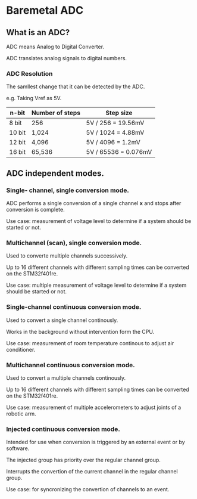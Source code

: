 # Baremetal ADC

## What is an ADC?
ADC means Analog to Digital Converter.

ADC translates analog signals to digital numbers.

### ADC Resolution

The samllest change that it can be detected by the ADC.

e.g. Taking Vref as 5V.

| n-bit  | Number of steps | Step size             |
|--------|-----------------|-----------------------|
| 8 bit  | 256             | 5V / 256   = 19.56mV  |
| 10 bit | 1,024           | 5V / 1024  =  4.88mV  |
| 12 bit | 4,096           | 5V / 4096  =  1.2mV   |
| 16 bit | 65,536          | 5V / 65536 =  0.076mV |

## ADC independent modes.

### Single- channel, single conversion mode.

ADC performs a single conversion of a single channel **x** and stops after conversion is complete.

Use case: measurement of voltage level to determine if a system should be started or not.

### Multichannel (scan), single conversion mode.

Used to converte multiple channels successively.

Up to 16 different channels with different sampling times can be converted on the STM32f401re.

Use case: multiple measurement of voltage level to determine if a system should be started or not.

### Single-channel continuous conversion mode.

Used to convert a single channel continously.

Works in the background without intervention form the CPU.

Use case: measurement of room temperature continous to adjust air conditioner.

### Multichannel continuous conversion mode.

Used to convert a multiple channels continously.

Up to 16 different channels with different sampling times can be converted on the STM32f401re.

Use case: measurement of multiple accelerometers to adjust joints of a robotic arm.

### Injected continuous conversion mode.

Intended for use when conversion is triggered by an external event or by software.

The injected group has priority over the regular channel group.

Interrupts the convertion of the current channel in the regular channel group.

Use case: for syncronizing the convertion of channels to an event.